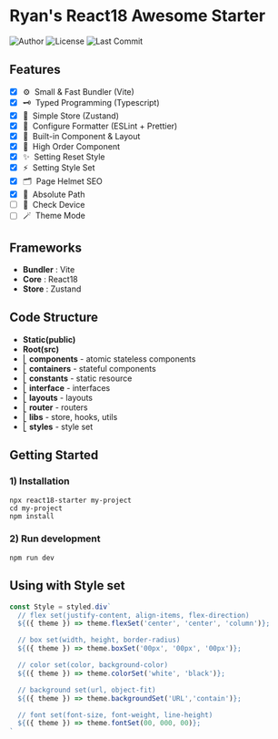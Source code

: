 # Ryan's React18 Awesome Starter

![Author](https://img.shields.io/badge/Author-ryan-orange.svg)
![License](https://img.shields.io/badge/License-MIT-blue.svg)
![Last Commit](https://img.shields.io/github/last-commit/ryan-ahn/npm-react18-starter)

## Features
- [x] ⚙️&nbsp;&nbsp;Small & Fast Bundler (Vite)
- [x] 🗝️&nbsp;&nbsp;Typed Programming (Typescript)
- [x] 🕋&nbsp;&nbsp;Simple Store (Zustand)
- [x] 📙&nbsp;&nbsp;Configure Formatter (ESLint + Prettier)
- [x] 🧵&nbsp;&nbsp;Built-in Component & Layout
- [x] 🧩&nbsp;&nbsp;High Order Component
- [x] ✨&nbsp;&nbsp;Setting Reset Style
- [x] ⚡️&nbsp;&nbsp;Setting Style Set
- [x] 🗂️&nbsp;&nbsp;Page Helmet SEO
- [x] 📍&nbsp;&nbsp;Absolute Path
- [ ] 📱&nbsp;&nbsp;Check Device
- [ ] 🪄&nbsp;&nbsp;Theme Mode

## Frameworks
- **Bundler** : Vite
- **Core** : React18
- **Store** : Zustand

## Code Structure
- **Static(public)**
- **Root(src)** <br/>
- ⎣&nbsp;**components** - atomic stateless components <br/>
- ⎣&nbsp;**containers** - stateful components <br/>
- ⎣&nbsp;**constants** - static resource <br/>
- ⎣&nbsp;**interface** - interfaces <br/>
- ⎣&nbsp;**layouts** - layouts <br/>
- ⎣&nbsp;**router** - routers<br/>
- ⎣&nbsp;**libs** - store, hooks, utils<br/>
- ⎣&nbsp;**styles** - style set<br/>


## Getting Started
### 1) Installation
```shell
npx react18-starter my-project
cd my-project
npm install
```
### 2) Run development
```shell
npm run dev
```

## Using with Style set

```javascript
const Style = styled.div`
  // flex set(justify-content, align-items, flex-direction)
  ${({ theme }) => theme.flexSet('center', 'center', 'column')};

  // box set(width, height, border-radius)
  ${({ theme }) => theme.boxSet('00px', '00px', '00px')};

  // color set(color, background-color)
  ${({ theme }) => theme.colorSet('white', 'black')};

  // background set(url, object-fit)
  ${({ theme }) => theme.backgroundSet('URL','contain')};

  // font set(font-size, font-weight, line-height)
  ${({ theme }) => theme.fontSet(00, 000, 00)};
`
```

